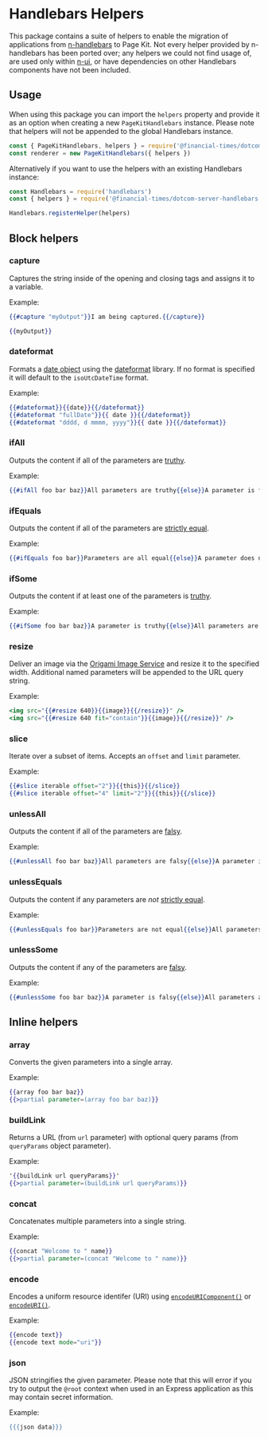 # Handlebars Helpers

This package contains a suite of helpers to enable the migration of applications from [n-handlebars] to Page Kit. Not every helper provided by n-handlebars has been ported over; any helpers we could not find usage of, are used only within [n-ui], or have dependencies on other Handlebars components have not been included.

[n-ui]: https://github.com/Financial-Times/n-ui/
[n-handlebars]: https://github.com/Financial-Times/n-handlebars


## Usage

When using this package you can import the `helpers` property and provide it as an option when creating a new `PageKitHandlebars` instance. Please note that helpers will not be appended to the global Handlebars instance.

```js
const { PageKitHandlebars, helpers } = require('@financial-times/dotcom-server-handlebars')
const renderer = new PageKitHandlebars({ helpers })
```

Alternatively if you want to use the helpers with an existing Handlebars instance:

```js
const Handlebars = require('handlebars')
const { helpers } = require('@financial-times/dotcom-server-handlebars')

Handlebars.registerHelper(helpers)
```


## Block helpers

### capture

Captures the string inside of the opening and closing tags and assigns it to a variable.

Example:

```hbs
{{#capture "myOutput"}}I am being captured.{{/capture}}

{{myOutput}}
```

### dateformat

Formats a [date object] using the [dateformat] library. If no format is specified it will default to the `isoUtcDateTime` format.

Example:

```hbs
{{#dateformat}}{{date}}{{/dateformat}}
{{#dateformat "fullDate"}}{{ date }}{{/dateformat}}
{{#dateformat "dddd, d mmmm, yyyy"}}{{ date }}{{/dateformat}}
```

[date object]: https://developer.mozilla.org/en-US/docs/Web/JavaScript/Reference/Global_Objects/Date
[dateformat]: https://www.npmjs.com/package/dateformat

### ifAll

Outputs the content if all of the parameters are [truthy].

Example:

```hbs
{{#ifAll foo bar baz}}All parameters are truthy{{else}}A parameter is falsy{{/ifAll}}
```

[truthy]: https://developer.mozilla.org/en-US/docs/Glossary/Truthy

### ifEquals

Outputs the content if all of the parameters are [strictly equal].

Example:

```hbs
{{#ifEquals foo bar}}Parameters are all equal{{else}}A parameter does not match{{/ifEquals}}
```

[strictly equal]: https://developer.mozilla.org/en-US/docs/Web/JavaScript/Equality_comparisons_and_sameness

### ifSome

Outputs the content if at least one of the parameters is [truthy].

Example:

```hbs
{{#ifSome foo bar baz}}A parameter is truthy{{else}}All parameters are falsy{{/ifSome}}
```

### resize

Deliver an image via the [Origami Image Service] and resize it to the specified width. Additional named parameters will be appended to the URL query string.

Example:

```hbs
<img src="{{#resize 640}}{{image}}{{/resize}}" />
<img src="{{#resize 640 fit="contain"}}{{image}}{{/resize}}" />
```

[Origami Image Service]: https://www.ft.com/__origami/service/image/v2/

### slice

Iterate over a subset of items. Accepts an `offset` and `limit` parameter.

Example:

```hbs
{{#slice iterable offset="2"}}{{this}}{{/slice}}
{{#slice iterable offset="4" limit="2"}}{{this}}{{/slice}}
```

### unlessAll

Outputs the content if all of the parameters are [falsy].

Example:

```hbs
{{#unlessAll foo bar baz}}All parameters are falsy{{else}}A parameter is truthy{{/unlessAll}}
```

[falsy]: https://developer.mozilla.org/en-US/docs/Glossary/Falsy

### unlessEquals

Outputs the content if any parameters are _not_ [strictly equal].

Example:

```hbs
{{#unlessEquals foo bar}}Parameters are not equal{{else}}All parameters match{{/unlessEquals}}
```

### unlessSome

Outputs the content if any of the parameters are [falsy].

Example:

```hbs
{{#unlessSome foo bar baz}}A parameter is falsy{{else}}All parameters are truthy{{/unlessSome}}
```


## Inline helpers

### array

Converts the given parameters into a single array.

Example:

```hbs
{{array foo bar baz}}
{{>partial parameter=(array foo bar baz)}}
```

### buildLink

Returns a URL (from `url` parameter) with optional query params (from `queryParams` object parameter).

Example:

```hbs
'{{buildLink url queryParams}}'
{{>partial parameter=(buildLink url queryParams)}}
```

### concat

Concatenates multiple parameters into a single string.

Example:

```hbs
{{concat "Welcome to " name}}
{{>partial parameter=(concat "Welcome to " name)}}
```

### encode

Encodes a uniform resource identifer (URI) using [`encodeURIComponent()`](https://developer.mozilla.org/en-US/docs/Web/JavaScript/Reference/Global_Objects/encodeURIComponent) or [`encodeURI()`](https://developer.mozilla.org/en-US/docs/Web/JavaScript/Reference/Global_Objects/encodeURI).

Example:

```hbs
{{encode text}}
{{encode text mode="uri"}}
```

### json

JSON stringifies the given parameter. Please note that this will error if you try to output the `@root` context when used in an Express application as this may contain secret information.

Example:

```hbs
{{{json data}}}
```
